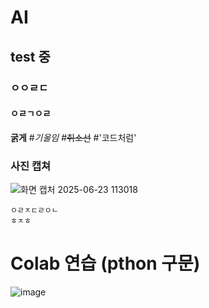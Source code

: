 # AI
## test 중
### ㅇㅇㄹㄷ
#### ㅇㄹㄱㅇㄹ
**굵게**
#*기울임*
#~~취소선~~
#'코드처럼'

### 사진 캡쳐
![화면 캡처 2025-06-23 113018](https://github.com/user-attachments/assets/9b41964a-e42c-4c7b-8e2c-366aa14a2492)
````
ㅇㄹㅈㄷㄹㅇㄴ
ㅎㅈㅎ
````


# Colab 연습 (pthon 구문)


![image](https://github.com/user-attachments/assets/b6fa1990-761a-4d20-afcf-55fc3a0e109a)
